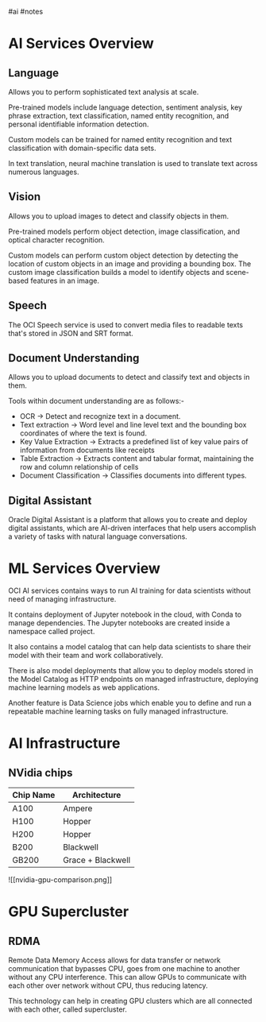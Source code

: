 #ai #notes

# AI Services Overview
## Language

Allows you to perform sophisticated text analysis at scale.

Pre-trained models include language detection, sentiment analysis, key phrase extraction, text classification, named entity recognition, and personal identifiable information detection.

Custom models can be trained for named entity recognition and text classification with domain-specific data sets.

In text translation, neural machine translation is used to translate text across numerous languages.

## Vision

Allows you to upload images to detect and classify objects in them.

Pre-trained models perform object detection, image classification, and optical character recognition.

Custom models can perform custom object detection by detecting the location of custom objects in an image and providing a bounding box. The custom image classification builds a model to identify objects and scene-based features in an image.

## Speech

The OCI Speech service is used to convert media files to readable texts that's stored in JSON and SRT format.

## Document Understanding

Allows you to upload documents to detect and classify text and objects in them.

Tools within document understanding are as follows:-

- OCR -> Detect and recognize text in a document.
- Text extraction -> Word level and line level text and the bounding box coordinates of where the text is found.
- Key Value Extraction -> Extracts a predefined list of key value pairs of information from documents like receipts
- Table Extraction -> Extracts content and tabular format, maintaining the row and column relationship of cells
- Document Classification -> Classifies documents into different types.
## Digital Assistant

Oracle Digital Assistant is a platform that allows you to create and deploy digital assistants, which are AI-driven interfaces that help users accomplish a variety of tasks with natural language conversations.

# ML Services Overview

OCI AI services contains ways to run AI training for data scientists without need of managing infrastructure.

It contains deployment of Jupyter notebook in the cloud, with Conda to manage dependencies. The Jupyter notebooks are created inside a namespace called project.

It also contains a model catalog that can help data scientists to share their model with their team and work collaboratively.

There is also model deployments that allow you to deploy models stored in the Model Catalog as HTTP endpoints on managed infrastructure, deploying machine learning models as web applications.

Another feature is Data Science jobs which enable you to define and run a repeatable machine learning tasks on fully managed infrastructure.

# AI Infrastructure

## NVidia chips


| Chip Name | Architecture      |
| --------- | ----------------- |
| A100      | Ampere            |
| H100      | Hopper            |
| H200      | Hopper            |
| B200      | Blackwell         |
| GB200     | Grace + Blackwell |



![[nvidia-gpu-comparison.png]]

# GPU Supercluster

## RDMA

Remote Data Memory Access allows for data transfer or network communication that bypasses CPU, goes from one machine to another without any CPU interference. This can allow GPUs to communicate with each other over network without CPU, thus reducing latency.

This technology can help in creating GPU clusters which are all connected with each other, called supercluster.

